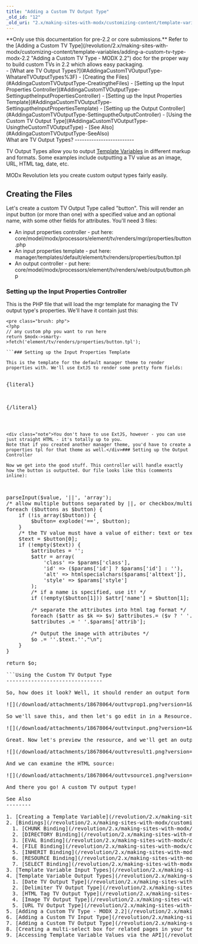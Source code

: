 ```yaml
---
title: "Adding a Custom TV Output Type"
_old_id: "12"
_old_uri: "2.x/making-sites-with-modx/customizing-content/template-variables/adding-a-custom-tv-output-type"
---
```


<div class="warning">**Only use this documentation for pre-2.2 or core submissions.**  
Refer to the [Adding a Custom TV Type](/revolution/2.x/making-sites-with-modx/customizing-content/template-variables/adding-a-custom-tv-type-modx-2.2 "Adding a Custom TV Type - MODX 2.2") doc for the proper way to build custom TVs in 2.2 which allows easy packaging.</div><div>- [What are TV Output Types?](#AddingaCustomTVOutputType-WhatareTVOutputTypes%3F)
- [Creating the Files](#AddingaCustomTVOutputType-CreatingtheFiles)
  - [Setting up the Input Properties Controller](#AddingaCustomTVOutputType-SettinguptheInputPropertiesController)
  - [Setting up the Input Properties Template](#AddingaCustomTVOutputType-SettinguptheInputPropertiesTemplate)
  - [Setting up the Output Controller](#AddingaCustomTVOutputType-SettinguptheOutputController)
- [Using the Custom TV Output Type](#AddingaCustomTVOutputType-UsingtheCustomTVOutputType)
- [See Also](#AddingaCustomTVOutputType-SeeAlso)

</div>What are TV Output Types?
-------------------------

TV Output Types allow you to output [Template Variables](/revolution/2.x/making-sites-with-modx/customizing-content/template-variables "Template Variables") in different markup and formats. Some examples include outputting a TV value as an image, URL, HTML tag, date, etc.

MODx Revolution lets you create custom output types fairly easily.

Creating the Files
------------------

Let's create a custom TV Output Type called "button". This will render an input button (or more than one) with a specified value and an optional name, with some other fields for attributes. You'll need 3 files:

- An input properties controller - put here: core/model/modx/processors/element/tv/renders/mgr/properties/button.php
- An input properties template - put here: manager/templates/default/element/tv/renders/properties/button.tpl
- An output controller - put here: core/model/modx/processors/element/tv/renders/web/output/button.php

### Setting up the Input Properties Controller

This is the PHP file that will load the mgr template for managing the TV output type's properties. We'll have it contain just this:

```
<pre class="brush: php">
<?php
// any custom php you want to run here
return $modx->smarty->fetch('element/tv/renders/properties/button.tpl');

```### Setting up the Input Properties Template

This is the template for the default manager theme to render properties with. We'll use ExtJS to render some pretty form fields:

```
<pre class="brush: php">
<div id="tv-wprops-form{$tv}"></div>
{literal}
<script type="text/javascript">
// <![CDATA[
var params = {
{/literal}{foreach from=$params key=k item=v name='p'}
 '{$k}': '{$v}'{if NOT $smarty.foreach.p.last},{/if}
{/foreach}{literal}
};
var oc = {'change':{fn:function(){Ext.getCmp('modx-panel-tv').markDirty();},scope:this}};
MODx.load({
    xtype: 'panel'
    ,layout: 'form'
    ,autoHeight: true
    ,labelWidth: 150
    ,border: false
    ,items: [{
        xtype: 'textfield'
        ,fieldLabel: _('class')
        ,name: 'prop_class'
        ,id: 'prop_class{/literal}{$tv}{literal}'
        ,value: params['class'] || ''
        ,width: 300
        ,listeners: oc
    },{
        xtype: 'textfield'
        ,fieldLabel: _('id')
        ,name: 'prop_id'
        ,id: 'prop_id{/literal}{$tv}{literal}'
        ,value: params['id'] || ''
        ,width: 300
        ,listeners: oc
    },{
        xtype: 'textfield'
        ,fieldLabel: _('style')
        ,name: 'prop_style'
        ,id: 'prop_style{/literal}{$tv}{literal}'
        ,value: params['style'] || ''
        ,width: 300
        ,listeners: oc
    },{
        xtype: 'textfield'
        ,fieldLabel: _('attributes')
        ,name: 'prop_attributes'
        ,id: 'prop_attributes{/literal}{$tv}{literal}'
        ,value: params['attributes'] || ''
        ,width: 300
        ,listeners: oc
    }]
    ,renderTo: 'tv-wprops-form{/literal}{$tv}{literal}'
});
// ]]>
</script>
{/literal}

```The key way these save is that each field is prepended with 'prop\_' in its name. This tells MODx to save this field in the TV's output properties. Make sure you specify your fields with this prefix!

<div class="note">You don't have to use ExtJS, however - you can use just straight HTML - it's totally up to you.   
Note that if you created another manager theme, you'd have to create a properties tpl for that theme as well.</div>### Setting up the Output Controller

Now we get into the good stuff. This controller will handle exactly how the button is outputted. Our file looks like this (comments inline):

```
<pre class="brush: php">
<?php
$o= '';
$buttons= $this->parseInput($value, '||', 'array');
/* allow multiple buttons separated by ||, or checkbox/multiple input tvs */
foreach ($buttons as $button) {
    if (!is_array($button)) {
        $button= explode('==', $button);
    }
    /* the TV value must have a value of either: text or text==name */
    $text = $button[0];
    if (!empty($text)) {
        $attributes = '';
        $attr = array(
            'class' => $params['class'],
            'id' => ($params['id'] ? $params['id'] : ''),
            'alt' => htmlspecialchars($params['alttext']),
            'style' => $params['style']
        );
        /* if a name is specified, use it! */
        if (!empty($button[1])) $attr['name'] = $button[1];

        /* separate the attributes into html tag format */
        foreach ($attr as $k => $v) $attributes.= ($v ? ' '.$k.'="'.$v.'"' : '');
        $attributes .= ' '.$params['attrib'];

        /* Output the image with attributes */
        $o .= '<button'.rtrim($attributes).'>'.$text.'</button>'."\n";
    }
}

return $o;

```Using the Custom TV Output Type
-------------------------------

So, how does it look? Well, it should render an output form like this when editing the TV - I've added some custom values to it as well:

![](/download/attachments/18678064/outtvprop1.png?version=1&modificationDate=1269529790000)

So we'll save this, and then let's go edit in in a Resource. We'll specify two buttons, separating with ||. We could also just do one button. And, we'll have the first button have a custom 'name' attribute as well:

![](/download/attachments/18678064/outtvinput.png?version=1&modificationDate=1269529790000)

Great. Now let's preview the resource, and we'll get an output like this:

![](/download/attachments/18678064/outtvresult1.png?version=1&modificationDate=1269529790000)

And we can examine the HTML source:

![](/download/attachments/18678064/outtvsource1.png?version=1&modificationDate=1269529790000)

And there you go! A custom TV output type!

See Also
--------

1. [Creating a Template Variable](/revolution/2.x/making-sites-with-modx/customizing-content/template-variables/creating-a-template-variable)
2. [Bindings](/revolution/2.x/making-sites-with-modx/customizing-content/template-variables/bindings)
  1. [CHUNK Binding](/revolution/2.x/making-sites-with-modx/customizing-content/template-variables/bindings/chunk-binding)
  2. [DIRECTORY Binding](/revolution/2.x/making-sites-with-modx/customizing-content/template-variables/bindings/directory-binding)
  3. [EVAL Binding](/revolution/2.x/making-sites-with-modx/customizing-content/template-variables/bindings/eval-binding)
  4. [FILE Binding](/revolution/2.x/making-sites-with-modx/customizing-content/template-variables/bindings/file-binding)
  5. [INHERIT Binding](/revolution/2.x/making-sites-with-modx/customizing-content/template-variables/bindings/inherit-binding)
  6. [RESOURCE Binding](/revolution/2.x/making-sites-with-modx/customizing-content/template-variables/bindings/resource-binding)
  7. [SELECT Binding](/revolution/2.x/making-sites-with-modx/customizing-content/template-variables/bindings/select-binding)
3. [Template Variable Input Types](/revolution/2.x/making-sites-with-modx/customizing-content/template-variables/template-variable-input-types)
4. [Template Variable Output Types](/revolution/2.x/making-sites-with-modx/customizing-content/template-variables/template-variable-output-types)
  1. [Date TV Output Type](/revolution/2.x/making-sites-with-modx/customizing-content/template-variables/template-variable-output-types/date-tv-output-type)
  2. [Delimiter TV Output Type](/revolution/2.x/making-sites-with-modx/customizing-content/template-variables/template-variable-output-types/delimiter-tv-output-type)
  3. [HTML Tag TV Output Type](/revolution/2.x/making-sites-with-modx/customizing-content/template-variables/template-variable-output-types/html-tag-tv-output-type)
  4. [Image TV Output Type](/revolution/2.x/making-sites-with-modx/customizing-content/template-variables/template-variable-output-types/image-tv-output-type)
  5. [URL TV Output Type](/revolution/2.x/making-sites-with-modx/customizing-content/template-variables/template-variable-output-types/url-tv-output-type)
5. [Adding a Custom TV Type - MODX 2.2](/revolution/2.x/making-sites-with-modx/customizing-content/template-variables/adding-a-custom-tv-type-modx-2.2)
6. [Adding a Custom TV Input Type](/revolution/2.x/making-sites-with-modx/customizing-content/template-variables/adding-a-custom-tv-input-type)
7. [Adding a Custom TV Output Type](/revolution/2.x/making-sites-with-modx/customizing-content/template-variables/adding-a-custom-tv-output-type)
8. [Creating a multi-select box for related pages in your template](/revolution/2.x/making-sites-with-modx/customizing-content/template-variables/creating-a-multi-select-box-for-related-pages-in-your-template)
9. [Accessing Template Variable Values via the API](/revolution/2.x/making-sites-with-modx/customizing-content/template-variables/accessing-template-variable-values-via-the-api)